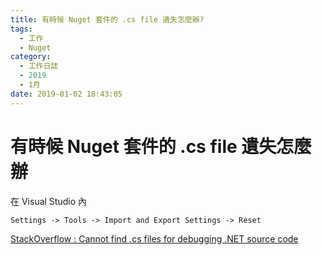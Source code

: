 ```yaml
---
title: 有時候 Nuget 套件的 .cs file 遺失怎麼辦?
tags:
  - 工作
  - Nuget
category:
  - 工作日誌
  - 2019
  - 1月
date: 2019-01-02 18:43:05
---
```

# 有時候 Nuget 套件的 .cs file 遺失怎麼辦 #

在 Visual Studio 內  

```
Settings -> Tools -> Import and Export Settings -> Reset
```

[StackOverflow : Cannot find .cs files for debugging .NET source code](https://stackoverflow.com/a/46990404)

